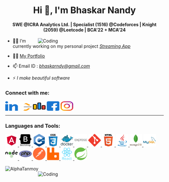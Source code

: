 <h1 align="center">Hi 👋, I'm Bhaskar Nandy</h1>
<h4 align="center">SWE @ICRA Analytics Ltd. | Specialist (1516) @Codeforces | Knight (2059) @Leetcode | BCA'22 + MCA'24</h4>
<img align="right" alt="Coding" width="400" src="https://cdn.dribbble.com/users/330915/screenshots/3587000/10_coding_dribbble.gif">

- 👨‍💻 I’m currently working on my personal project *<a href="https://github.com/bhaskar4k/Streaming-App">Streaming App</a>*


- 👨‍💻 [My Portfolio](https://bhaskar-nandy.vercel.app/)

- 📫 Email ID : *bhaskarndy@gmail.com*

<!-- - 📄 Know about my experiences [https://drive.google.com/file/d/1m3OREySmds5GBxjZeJT6ybAChAK8bGN0/view](https://drive.google.com/file/d/1m3OREySmds5GBxjZeJT6ybAChAK8bGN0/view) -->

- ⚡ *I make beautiful software*

<!-- <iframe src="https://bhaskar-nandy.vercel.app/"></iframe> -->

<h3 align="left">Connect with me:</h3>
<p align="left">
    <a href="https://www.linkedin.com/in/bhaskar-nandy/" target="blank"><img align="center" src="./Logo/linked-in-alt.svg" alt="Linkedin" height="30" width="40" title="LinkedIn"/></a>
    <a href="https://leetcode.com/u/bhaskar_op/" target="blank"><img align="center" src="./Logo/leet-code.svg" alt="Leetcode" height="30" width="40" title="Leetcode" /></a>
    <a href="https://codeforces.com/profile/bhaskar_op" target="blank"><img align="center" src="./Logo/codeforces.svg" alt="Codeforces" height="30" width="40" title="Codeforces" /></a>
    <a href="https://www.facebook.com/profile.php?id=100023023191362" target="blank"><img align="center" src="./Logo/facebook.svg" alt="Facebook" height="30" width="40" title="Facebook"/></a>
    <a href="https://www.instagram.com/brainlagged_engineer/" target="blank"><img align="center" src="./Logo/instagram.svg" alt="Instagram" height="30" width="40" title="Instagram" /></a>
</p>

<hr color="blue" height="2">

<h3 align="left">Languages and Tools:</h3>
<p align="left"> 
<a href="https://angular.io" target="_blank" rel="noreferrer"> 
<img src="./Logo/angular.svg" alt="angular" width="40" height="40" margin="3"/> </a> 

<a href="https://getbootstrap.com" target="_blank" rel="noreferrer"> 
<img src="./Logo/bootstrap-plain-wordmark.svg" alt="bootstrap" width="40" height="40" margin="3"/> </a> 

<a href="https://www.w3schools.com/cpp/" target="_blank" rel="noreferrer"> 
<img src="./Logo/cplusplus-original.svg" alt="cplusplus" width="40" height="40" margin="3"/> </a> 

<a href="https://www.w3schools.com/css/" target="_blank" rel="noreferrer"> 
<img src="./Logo/css3-original-wordmark.svg" alt="css3" width="40" height="40" margin="3"/> </a> 

<a href="https://www.docker.com/" target="_blank" rel="noreferrer"> 
<img src="./Logo/docker-original-wordmark.svg" alt="docker" width="40" height="40" margin="3"/> </a> 

<a href="https://expressjs.com" target="_blank" rel="noreferrer"> 
<img src="./Logo/express-original-wordmark.svg" alt="express" width="40" height="40" margin="3"/> </a> 

<a href="https://git-scm.com/" target="_blank" rel="noreferrer"> 
<img src="./Logo/git-scm-icon.svg" alt="git" width="40" height="40" margin="3"/> </a> 

<a href="https://www.w3.org/html/" target="_blank" rel="noreferrer"> 
<img src="./Logo/html5-original-wordmark.svg" alt="html5" width="40" height="40" margin="3"/> </a> 

<a href="https://www.java.com" target="_blank" rel="noreferrer"> 
<img src="./Logo//java-original.svg" alt="java" width="40" height="40" margin="3"/> </a> 

<a href="https://www.mongodb.com/" target="_blank" rel="noreferrer"> 
<img src="./Logo/mongodb-original-wordmark.svg" alt="mongodb" width="40" height="40" margin="3"/> </a> 

<a href="https://www.mysql.com/" target="_blank" rel="noreferrer"> 
<img src="./Logo/mysql-original-wordmark.svg" alt="mysql" width="40" height="40" margin="3"/> </a> 

<a href="https://nodejs.org" target="_blank" rel="noreferrer"> 
<img src="./Logo/nodejs-original-wordmark.svg" alt="nodejs" width="40" height="40" margin="3"/> </a> 

<a href="https://www.php.net" target="_blank" rel="noreferrer"> 
<img src="./Logo/php-original.svg" alt="php" width="40" height="40" margin="3"/> </a> 

<a href="https://postman.com" target="_blank" rel="noreferrer"> 
<img src="./Logo/getpostman-icon.svg" alt="postman" width="40" height="40" margin="3"/> </a> 

<a href="https://www.rabbitmq.com" target="_blank" rel="noreferrer"> 
<img src="./Logo/rabbitmq-icon.svg" alt="rabbitMQ" width="40" height="40" margin="3"/> </a> 

<a href="https://reactjs.org/" target="_blank" rel="noreferrer"> 
<img src="./Logo/react-original-wordmark.svg" alt="react" width="40" height="40" margin="3"/> </a> 

<a href="https://spring.io/" target="_blank" rel="noreferrer"> 
<img src="./Logo/springio-icon.svg" alt="spring" width="40" height="40" margin="3"/> </a> 


<p margin="auto"><img align="center" width="50%" src="https://github-readme-stats.vercel.app/api/top-langs?username=bhaskar4k&show_icons=true&locale=en&layout=compact" alt="AlphaTanmoy"/>
<img align="right" alt="Coding" width="400" src="https://media3.giphy.com/media/Ll22OhMLAlVDb8UQWe/source.gif"></p>